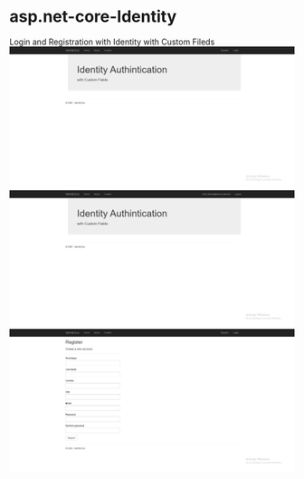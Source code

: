# asp.net-core-Identity
Login and Registration with Identity with Custom Fileds
![picture](https://github.com/Ahmed-Mansour111/asp.net-core-Identity/blob/master/wwwroot/images/Home%20(1).jpg)
![picture](https://github.com/Ahmed-Mansour111/asp.net-core-Identity/blob/master/wwwroot/images/Home%20(3).jpg)
![picture](https://github.com/Ahmed-Mansour111/asp.net-core-Identity/blob/master/wwwroot/images/Logged.jpg)
